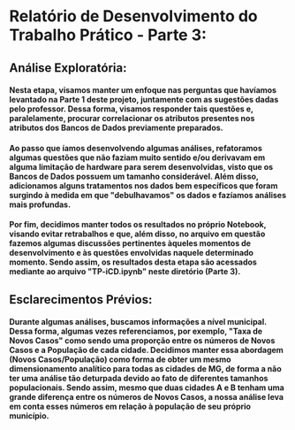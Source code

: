 # **Relatório de Desenvolvimento do Trabalho Prático - Parte 3:**

## Análise Exploratória:
#### Nesta etapa, visamos manter um enfoque nas perguntas que havíamos levantado na Parte 1 deste projeto, juntamente com as sugestões dadas pelo professor. Dessa forma, visamos responder tais questões e, paralelamente, procurar correlacionar os atributos presentes nos atributos dos Bancos de Dados previamente preparados.

#### Ao passo que íamos desenvolvendo algumas análises, refatoramos algumas questões que não faziam muito sentido e/ou derivavam em alguma limitação de hardware para serem desenvolvidas, visto que os Bancos de Dados possuem um tamanho considerável. Além disso, adicionamos alguns tratamentos nos dados bem específicos que foram surgindo à medida em que "debulhavamos" os dados e fazíamos análises mais profundas.

#### Por fim, decidimos manter todos os resultados no próprio Notebook, visando evitar retrabalhos e que, além disso, no arquivo em questão fazemos algumas discussões pertinentes àqueles momentos de desenvolvimento e às questões envolvidas naquele determinado momento. Sendo assim, os resultados desta etapa são acessados mediante ao arquivo "TP-iCD.ipynb" neste diretório (Parte 3).

## Esclarecimentos Prévios:
#### Durante algumas análises, buscamos informações a nível municipal. Dessa forma, algumas vezes referenciamos, por exemplo, "Taxa de Novos Casos" como sendo uma proporção entre os números de Novos Casos e a População de cada cidade. Decidimos manter essa abordagem (Novos Casos/População) como forma de obter um mesmo dimensionamento analítico para todas as cidades de MG, de forma a não ter uma análise tão deturpada devido ao fato de diferentes tamanhos populacionais. Sendo assim, mesmo que duas cidades A e B tenham uma grande diferença entre os números de Novos Casos, a nossa análise leva em conta esses números em relação à população de seu próprio município.
